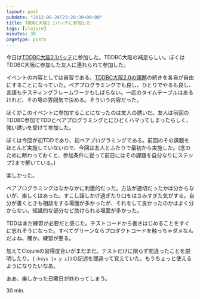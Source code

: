 ```yaml
---
layout: post
pubdate: "2012-06-24T23:28:30+09:00"
title: TDDBC大阪2.1パッチに参加した
tags: [clojure]
minutes: 30
pagetype: posts
---
```

今日は[TDDBC大阪2.1パッチ](http://atnd.org/events/30088)に参加した。TDDBC大阪の補足らしい。ぼくはTDDBC大阪に参加した友人に連れられて参加した。

イベントの内容としては自習である。[TDDBC大阪2.0の課題](http://devtesting.jp/tddbc/?TDDBC%E5%A4%A7%E9%98%AA2.0%2F%E8%AA%B2%E9%A1%8C)の続きを各自が自由にすることになっていた。ペアプログラミングでも良し、ひとりでやるも良し、言語もテスティングフレームワークもしばらない。一応のタイムテーブルはあるけれど、その場の雰囲気で決める。そういう内容だった。

ぼくがこのイベントに参加することになったのは友人の誘いだ。友人は前回のTDDBC参加でTDDとペアプログラミングとにひどくハマってしまったらしく、強い誘いを受けて参加した。

ぼくは今回が初TDDであり、初ペアプログラミングである。前回のその課題をほとんど実施していないので、今回は友人とふたりで最初から実施した。(念のために断わっておくと、参加条件に従って前日にはその課題を自分なりにステップ2まで解いている。)

楽しかった。

ペアプログラミングはなかなかに刺激的だった。方法が適切だったかは分からないが、楽しくはあった。すこし話しかけ過ぎたり口をはさみすぎた気がする。自分が書くときも相談をする場面が多かったが、それをして良かったのかはよく分からない。知識的な部分など助けられる場面が多かった。

TDDはまだ練習が必要だと感じた。テストコードから書きはじめることをすぐに忘れそうになった。すべてグリーンならプロダクトコードを触っちゃダメなんだよね、確か。練習が要る。

加えてClojureの習得度合いがまだまだ。テストだけに限らず間違ったことを説明したり。`{:keys [x y z]}`の記述を間違って覚えていた。もうちょっと使えるようになりたいなあ。

ああ、楽しかった日曜日が終わってしまう。

30 min.
